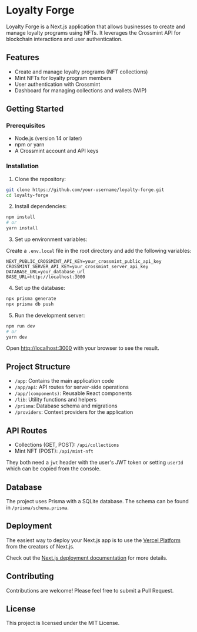 # Loyalty Forge

Loyalty Forge is a Next.js application that allows businesses to create and manage loyalty programs using NFTs. It leverages the Crossmint API for blockchain interactions and user authentication.

## Features

- Create and manage loyalty programs (NFT collections)
- Mint NFTs for loyalty program members
- User authentication with Crossmint
- Dashboard for managing collections and wallets (WIP)

## Getting Started

### Prerequisites

- Node.js (version 14 or later)
- npm or yarn
- A Crossmint account and API keys

### Installation

1. Clone the repository:

```bash
git clone https://github.com/your-username/loyalty-forge.git
cd loyalty-forge
```

2. Install dependencies:

```bash
npm install
# or
yarn install
```

3. Set up environment variables:

Create a `.env.local` file in the root directory and add the following variables:

```
NEXT_PUBLIC_CROSSMINT_API_KEY=your_crossmint_public_api_key
CROSSMINT_SERVER_API_KEY=your_crossmint_server_api_key
DATABASE_URL=your_database_url
BASE_URL=http://localhost:3000
```

4. Set up the database:

```bash
npx prisma generate
npx prisma db push
```

5. Run the development server:

```bash
npm run dev
# or
yarn dev
```

Open [http://localhost:3000](http://localhost:3000) with your browser to see the result.

## Project Structure

- `/app`: Contains the main application code
- `/app/api`: API routes for server-side operations
- `/app/(components)`: Reusable React components
- `/lib`: Utility functions and helpers
- `/prisma`: Database schema and migrations
- `/providers`: Context providers for the application


## API Routes

- Collections (GET, POST): `/api/collections`
- Mint NFT (POST): `/api/mint-nft`

They both need a `jwt` header with the user's JWT token or setting `userId` which can be copied from the console.

## Database

The project uses Prisma with a SQLite database. The schema can be found in `/prisma/schema.prisma`.

## Deployment

The easiest way to deploy your Next.js app is to use the [Vercel Platform](https://vercel.com/new?utm_medium=default-template&filter=next.js&utm_source=create-next-app&utm_campaign=create-next-app-readme) from the creators of Next.js.

Check out the [Next.js deployment documentation](https://nextjs.org/docs/app/building-your-application/deploying) for more details.

## Contributing

Contributions are welcome! Please feel free to submit a Pull Request.

## License

This project is licensed under the MIT License.